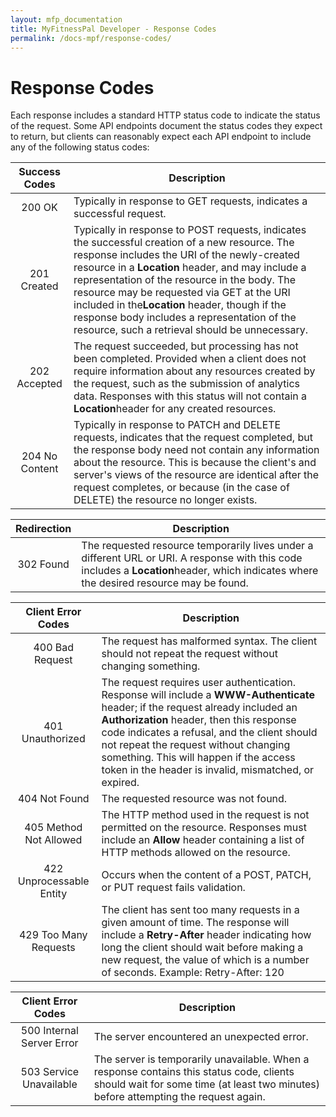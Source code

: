 ```yaml
---
layout: mfp_documentation
title: MyFitnessPal Developer - Response Codes
permalink: /docs-mpf/response-codes/
---
```


# Response Codes

Each response includes a standard HTTP status code to indicate the status of the request. Some API endpoints document the status codes they expect to return, but clients can reasonably expect each API endpoint to include any of the following status codes:

**Success Codes** | **Description** 
 :---: | --- 
 200 OK | Typically in response to GET requests, indicates a successful request.
 201 Created | Typically in response to POST requests, indicates the successful creation of a new resource. The response includes the URI of the newly-created resource in a **Location**​ header, and may include a representation of the resource in the body. The resource may be requested via GET at the URI included in the **​Location** header, though if the response body includes a representation of the resource, such a retrieval should be unnecessary.
 202 Accepted | The request succeeded, but processing has not been completed. Provided when a client does not require information about any resources created by the request, such as the submission of analytics data. Responses with this status will not contain a ​**Location**​ header for any created resources.
 204 No Content | Typically in response to PATCH and DELETE requests, indicates that the request completed, but the response body need not contain any information about the resource. This is because the client's and server's views of the resource are identical after the request completes, or because (in the case of DELETE) the resource no longer exists.
 
 **Redirection** | **Description** 
  :---: | --- 
  302 Found | The requested resource temporarily lives under a different URL or URI. A response with this code includes a **​Location**​ header, which indicates where the desired resource may be found.
  
   **Client Error Codes** | **Description** 
  :---: | --- 
  400 Bad Request | The request has malformed syntax. The client should not repeat the request without changing something.
  401 Unauthorized |  The request requires user authentication. Response will include a **WWW-Authenticate**​ header; if the request already included an **​Authorization** header, then this response code indicates a refusal, and the client should not repeat the request without changing something. This will happen if the access token in the header is invalid, mismatched, or expired.
  404 Not Found | The requested resource was not found.
  405 Method Not Allowed | The HTTP method used in the request is not permitted on the resource. Responses must include an ​**Allow**​ header containing a list of HTTP methods allowed on the resource.
  422 Unprocessable Entity | Occurs when the content of a POST, PATCH, or PUT request fails validation.
  429 Too Many Requests | The client has sent too many requests in a given amount of time. The response will include a ​**Retry-After**​ header indicating how long the client should wait before making a new request, the value of which is a number of seconds. Example: Retry-After: 120
  
  **Client Error Codes** | **Description** 
  :---: | ---
  500 Internal Server Error |  The server encountered an unexpected error.
  503 Service Unavailable | The server is temporarily unavailable. When a response contains this status code, clients should wait for some time (at least two minutes) before attempting the request again.